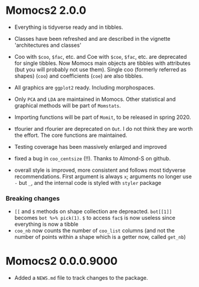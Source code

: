# Momocs2 2.0.0
* Everything is tidyverse ready and in tibbles.
* Classes have been refreshed and are described in the vignette 'architectures and classes'
* Coo with `$coo`, `$fac`, etc. and Coe with `$coe`, `$fac`, etc. are deprecated for single tibbles. Now Momocs main objects are tibbles with attributes (but you will probably not use them). Single coo (formerly referred as shapes) (`coo`) and coefficients (`coe`) are also tibbles.
* All graphics are `ggplot2` ready. Including morphospaces.
* Only `PCA` and `LDA` are maintained in Momocs. Other statistical and graphical methods will be part of `Momstats`.
* Importing functions will be part of `Momit`, to be released in spring 2020.
* tfourier and rfourier are deprecated on `Out`. I do not think they are worth the effort. The core functions are maintained.
* Testing coverage has been massively enlarged and improved
* fixed a bug in `coo_centsize` (!!). Thanks to Almond-S on github.

* overall style is improved, more consistent and follows most tidyverse recommendations. First argument is always `x`; arguments no longer use `-` but `_`, and the internal code is styled with `styler` package

### Breaking changes
* `[[` and `$` methods on shape collection are depreacted. `bot[[1]]` becomes `bot %>% pick(1)`. `$` to access `fac$` is now useless since everything is now a tibble
* `coo_nb` now counts the number of `coo_list` columns (and not the number of points within a shape which is a getter now, called `get_nb`)
# Momocs2 0.0.0.9000

* Added a `NEWS.md` file to track changes to the package.
